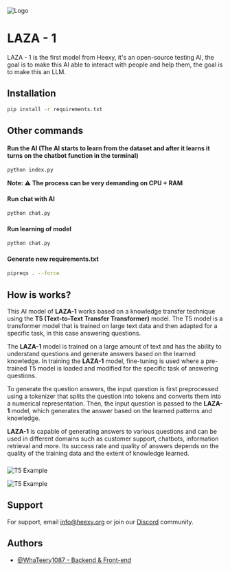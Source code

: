 ![Logo](https://i.ibb.co/jW2dV9W/Kopie-n-vrhu-LAZA-1-removebg-preview.png)


# LAZA - 1

LAZA - 1 is the first model from Heexy, it's an open-source testing AI, the goal is to make this AI able to interact with people and help them, the goal is to make this an LLM.
## Installation

```bash
pip install -r requirements.txt
```

## Other commands

#### Run the AI (The AI starts to learn from the dataset and after it learns it turns on the chatbot function in the terminal)
```bash
python index.py
```
**Note: ⚠️ The process can be very demanding on CPU + RAM**

#### Run chat with AI
```bash
python chat.py
```

#### Run learning of model
```bash
python chat.py
```

#### Generate new requirements.txt
```bash
pipreqs . --force
```

## How is works?

This AI model of **LAZA-1** works based on a knowledge transfer technique using the **T5 (Text-to-Text Transfer Transformer)** model. The T5 model is a transformer model that is trained on large text data and then adapted for a specific task, in this case answering questions.

The **LAZA-1** model is trained on a large amount of text and has the ability to understand questions and generate answers based on the learned knowledge. In training the **LAZA-1** model, fine-tuning is used where a pre-trained T5 model is loaded and modified for the specific task of answering questions.

To generate the question answers, the input question is first preprocessed using a tokenizer that splits the question into tokens and converts them into a numerical representation. Then, the input question is passed to the **LAZA-1** model, which generates the answer based on the learned patterns and knowledge.

**LAZA-1** is capable of generating answers to various questions and can be used in different domains such as customer support, chatbots, information retrieval and more. Its success rate and quality of answers depends on the quality of the training data and the extent of knowledge learned.
###
![T5 Example](https://1.bp.blogspot.com/-89OY3FjN0N0/XlQl4PEYGsI/AAAAAAAAFW4/knj8HFuo48cUFlwCHuU5feQ7yxfsewcAwCLcBGAsYHQ/s1600/image2.png)

![T5 Example](https://miro.medium.com/max/4006/1*D0J1gNQf8vrrUpKeyD8wPA.png)

## Support

For support, email info@heexy.org or join our [Discord](https://discord.gg/uWUQKsm2HU) community.

## Authors

- [@WhaTeery1087 - Backend & Front-end](https://github.com/Whtery1087)